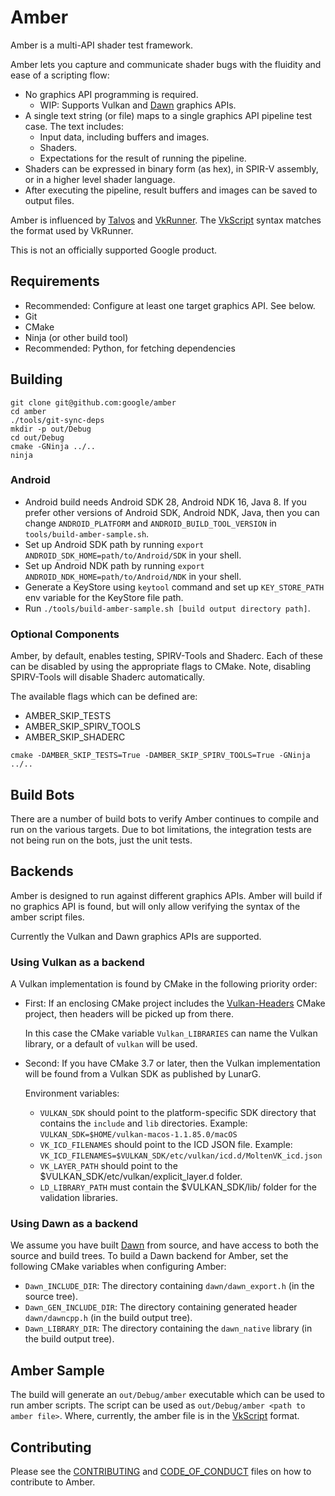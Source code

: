 # Amber

Amber is a multi-API shader test framework.

Amber lets you capture and communicate shader bugs with the fluidity and ease of
a scripting flow:

* No graphics API programming is required.
  * WIP: Supports Vulkan and [Dawn][Dawn] graphics APIs.
* A single text string (or file) maps to a single graphics API pipeline test
  case. The text includes:
  * Input data, including buffers and images.
  * Shaders.
  * Expectations for the result of running the pipeline.
* Shaders can be expressed in binary form (as hex), in SPIR-V assembly, or in a
  higher level shader language.
* After executing the pipeline, result buffers and images can be saved to output
  files.

Amber is influenced by [Talvos][Talvos] and [VkRunner][VkRunner].
The [VkScript](docs/vk_script.md) syntax matches the format used by VkRunner.

This is not an officially supported Google product.

## Requirements

 * Recommended: Configure at least one target graphics API. See below.
 * Git
 * CMake
 * Ninja (or other build tool)
 * Recommended: Python, for fetching dependencies


## Building
```
git clone git@github.com:google/amber
cd amber
./tools/git-sync-deps
mkdir -p out/Debug
cd out/Debug
cmake -GNinja ../..
ninja
```

### Android

* Android build needs Android SDK 28, Android NDK 16, Java 8. If you prefer
  other versions of Android SDK, Android NDK, Java, then you can change
  `ANDROID_PLATFORM` and `ANDROID_BUILD_TOOL_VERSION` in
  `tools/build-amber-sample.sh`.
* Set up Android SDK path by running
  `export ANDROID_SDK_HOME=path/to/Android/SDK` in your shell.
* Set up Android NDK path by running
  `export ANDROID_NDK_HOME=path/to/Android/NDK` in your shell.
* Generate a KeyStore using `keytool` command and set up `KEY_STORE_PATH`
  env variable for the KeyStore file path.
* Run `./tools/build-amber-sample.sh [build output directory path]`.

### Optional Components

Amber, by default, enables testing, SPIRV-Tools and Shaderc. Each of these can
be disabled by using the appropriate flags to CMake. Note, disabling SPIRV-Tools
will disable Shaderc automatically.

The available flags which can be defined are:
 * AMBER_SKIP_TESTS
 * AMBER_SKIP_SPIRV_TOOLS
 * AMBER_SKIP_SHADERC

```
cmake -DAMBER_SKIP_TESTS=True -DAMBER_SKIP_SPIRV_TOOLS=True -GNinja ../..
```

## Build Bots

There are a number of build bots to verify Amber continues to compile and run
on the various targets. Due to bot limitations, the integration tests are not
being run on the bots, just the unit tests.

## Backends

Amber is designed to run against different graphics APIs.
Amber will build if no graphics API is found, but will only allow verifying the
syntax of the amber script files.

Currently the Vulkan and Dawn graphics APIs are supported.

### Using Vulkan as a backend

A Vulkan implementation is found by CMake in the following priority order:

 * First: If an enclosing CMake project includes the
   [Vulkan-Headers][Vulkan-Headers]
   CMake project, then headers will be picked up from there.

   In this case the CMake variable `Vulkan_LIBRARIES` can name the
   Vulkan library, or a default of `vulkan` will be used.

 * Second: If you have CMake 3.7 or later, then the Vulkan implementation will
   be found from a Vulkan SDK as published by LunarG.

   Environment variables:
   * `VULKAN_SDK` should point to the platform-specific SDK directory
     that contains the `include` and `lib` directories.
     Example: `VULKAN_SDK=$HOME/vulkan-macos-1.1.85.0/macOS`
   * `VK_ICD_FILENAMES` should point to the ICD JSON file.
     Example: `VK_ICD_FILENAMES=$VULKAN_SDK/etc/vulkan/icd.d/MoltenVK_icd.json`
   * `VK_LAYER_PATH` should point to the
     $VULKAN_SDK/etc/vulkan/explicit\_layer.d folder.
   * `LD_LIBRARY_PATH` must contain the $VULKAN_SDK/lib/ folder for the
     validation libraries.

### Using Dawn as a backend

We assume you have built [Dawn][Dawn] from source, and have access to both the
source and build trees. To build a Dawn backend for Amber, set the following
CMake variables when configuring Amber:

  * `Dawn_INCLUDE_DIR`: The directory containing `dawn/dawn_export.h`
    (in the source tree).
  * `Dawn_GEN_INCLUDE_DIR`: The directory containing generated header
    `dawn/dawncpp.h` (in the build output tree).
  * `Dawn_LIBRARY_DIR`: The directory containing the `dawn_native` library (in
    the build output tree).

## Amber Sample

The build will generate an `out/Debug/amber` executable which can be used to
run amber scripts. The script can be used as
`out/Debug/amber <path to amber file>`. Where, currently, the amber file is
in the [VkScript](docs/vk_script.md) format.

## Contributing

Please see the [CONTRIBUTING](CONTRIBUTING.md) and
[CODE_OF_CONDUCT](CODE_OF_CONDUCT.md) files on how to contribute to Amber.


[Dawn]: https://dawn.googlesource.com/dawn/
[Talvos]: https://talvos.github.io/
[Vulkan-Headers]: https://github.com/KhronosGroup/Vulkan-Headers
[VkRunner]: https://github.com/igalia/vkrunner
